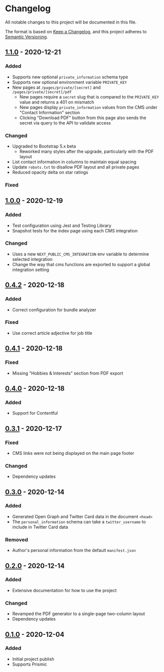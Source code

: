 # Changelog

All notable changes to this project will be documented in this file.

The format is based on [Keep a Changelog](https://keepachangelog.com/en/1.0.0/),
and this project adheres to [Semantic Versioning](https://semver.org/spec/v2.0.0.html).

## [1.1.0] - 2020-12-21

### Added

- Supports new optional `private_information` schema type
- Supports new optional environment variable `PRIVATE_KEY`
- New pages at `/pages/private/[secret]` and `/pages/private/[secret]/pdf`
  - New pages require a `secret` slug that is compared to the `PRIVATE_KEY` value and returns a 401 on mismatch
  - New pages display `private_information` values from the CMS under "Contact Information" section
  - Clicking "Download PDF" button from this page also sends the secret via query to the API to validate access

### Changed

- Upgraded to Bootstrap 5.x beta
  - Reworked many styles after the upgrade, particularly with the PDF layout
- List contact information in columns to maintain equal spacing
- Update `robots.txt` to disallow PDF layout and all private pages
- Reduced opacity delta on star ratings

### Fixed

## [1.0.0] - 2020-12-19

### Added

- Test configuration using Jest and Testing Library
- Snapshot tests for the index page using each CMS integration

### Changed

- Uses a new `NEXT_PUBLIC_CMS_INTEGRATION` env variable to determine selected integration
- Change the way that cms functions are exported to support a global integration setting

## [0.4.2] - 2020-12-18

### Added

- Correct configuration for bundle analyzer

### Fixed

- Use correct article adjective for job title

## [0.4.1] - 2020-12-18

### Fixed

- Missing "Hobbies & Interests" section from PDF export

## [0.4.0] - 2020-12-18

### Added

- Support for Contentful

## [0.3.1] - 2020-12-17

### Fixed

- CMS links were not being displayed on the main page footer

### Changed

- Dependency updates

## [0.3.0] - 2020-12-14

### Added

- Generated Open Graph and Twitter Card data in the document `<head>`
- The `personal_information` schema can take a `twitter_username` to include in Twitter Card data

### Removed

- Author's personal information from the default `manifest.json`

## [0.2.0] - 2020-12-14

### Added

- Extensive documentation for how to use the project

### Changed

- Revamped the PDF generator to a single-page two-column layout
- Dependency updates

## [0.1.0] - 2020-12-04

### Added

- Initial project publish
- Supports Prismic

[unreleased]: https://github.com/colinhemphill/nextjs-resume-generator/compare/1.0.0...HEAD
[1.1.0]: https://github.com/colinhemphill/nextjs-resume-generator/tags/1.1.0
[1.0.0]: https://github.com/colinhemphill/nextjs-resume-generator/tags/1.0.0
[0.4.3]: https://github.com/colinhemphill/nextjs-resume-generator/tags/0.4.3
[0.4.2]: https://github.com/colinhemphill/nextjs-resume-generator/tags/0.4.2
[0.4.1]: https://github.com/colinhemphill/nextjs-resume-generator/tags/0.4.1
[0.4.0]: https://github.com/colinhemphill/nextjs-resume-generator/tags/0.4.0
[0.3.1]: https://github.com/colinhemphill/nextjs-resume-generator/tags/0.3.1
[0.3.0]: https://github.com/colinhemphill/nextjs-resume-generator/tags/0.3.0
[0.2.0]: https://github.com/colinhemphill/nextjs-resume-generator/tags/0.2.0
[0.1.0]: https://github.com/colinhemphill/nextjs-resume-generator/tags/0.1.0
